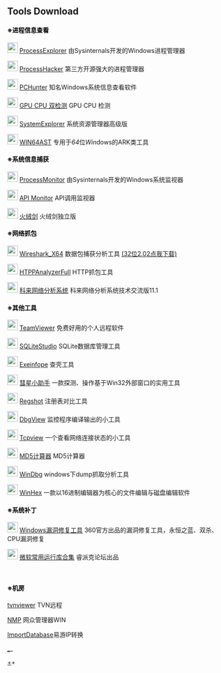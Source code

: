 ## Tools Download

<h4><strong><span style="color: #000000;">※进程信息查看</span></strong></h4>
<p><img class="alignnone size-full wp-image-28" src="https://linsan.nos-eastchina1.126.net/24_img/procexp64_00001.jpg" alt="" width="24" height="24" />  <a href="http://linsan.nos-eastchina1.126.net/procexp64.rar">ProcessExplorer</a>  由Sysinternals开发的Windows进程管理器</p>
<p><img class="alignnone size-full wp-image-26" src="https://linsan.nos-eastchina1.126.net/24_img/ProcessHacker_00001.jpg" alt="" width="24" height="24" />  <a href="http://linsan.nos-eastchina1.126.net/Process%20Hacker%20x64.rar">ProcessHacker</a>   第三方开源强大的进程管理器</p>
<p><img class="alignnone size-full wp-image-25" src="https://linsan.nos-eastchina1.126.net/24_img/PCHunter64_00001.jpg" alt="" width="24" height="24" />  <a href="http://linsan.nos-eastchina1.126.net/PCHunter_free1.55.rar">PCHunter</a>  知名Windows系统信息查看软件</p>
<p><img class="alignnone size-full wp-image-18" src="https://linsan.nos-eastchina1.126.net/24_img/cmd_00001.jpg" alt="" width="24" height="24" />  <a href="http://linsan.nos-eastchina1.126.net/GC%E5%8F%8C%E6%A3%80%E6%B5%8B.rar">GPU CPU 双检测</a>  GPU CPU 检测</p>
<p><img class="alignnone size-full wp-image-32" src="https://linsan.nos-eastchina1.126.net/24_img/SystemExplorerPortable_00001.jpg" alt="" width="24" height="24" />  <a href="http://linsan.nos-eastchina1.126.net/System%20Explorer%20v7.1.0.rar">SystemExplorer</a>  系统资源管理器高级版</p>
<p><img class="alignnone size-full wp-image-35" src="https://linsan.nos-eastchina1.126.net/24_img/WIN64AST_00001.jpg" alt="" width="24" height="24" />  <a href="http://linsan.nos-eastchina1.126.net/WIN64AST_119.zip">WIN64AST</a>  专用于<em>64</em>位<em>Win</em>dows的ARK类工具</p>
<h4><strong><span style="color: #000000;">※系统信息捕获</span></strong></h4>
<p><img class="alignnone size-full wp-image-29" src="https://linsan.nos-eastchina1.126.net/24_img/Process-Monitor-%E6%8C%82%E7%9B%98%E5%AE%89%E8%A3%85%E5%B7%A5%E5%85%B7_00001.jpg" alt="" width="24" height="24" />  <a href="http://linsan.nos-eastchina1.126.net/Procmon%203.5.rar">ProcessMonitor</a>  由Sysinternals开发的Windows系统监视器</p>
<p><img class="alignnone size-full wp-image-16" src="https://linsan.nos-eastchina1.126.net/24_img/apimonitor-x64.jpg" alt="" width="24" height="24" />  <a href="http://linsan.nos-eastchina1.126.net/API%20Monitor%20v2.0%20Alpha-r13%20(32%2B64)%20%E6%B1%89%E5%8C%96%E7%89%88.rar">API Monitor</a>  API调用监视器</p>
<p><img class="alignnone size-full wp-image-42" src="https://linsan.nos-eastchina1.126.net/24_img/%E7%81%AB%E7%BB%92%E5%89%91_00001.jpg" alt="" width="24" height="24" />  <a href="http://linsan.nos-eastchina1.126.net/%E7%81%AB%E7%BB%92%E5%89%91sysdiag_only_2.0.0.14.zip">火绒剑</a>  火绒剑独立版</p>
<h4><strong><span style="color: #000000;">※网络抓包</span></strong></h4>
<p><img class="alignnone size-full wp-image-39" src="https://linsan.nos-eastchina1.126.net/24_img/Wireshark_00001.jpg" alt="" width="24" height="24" />  <a href="https://sm.myapp.com/original/System/Wireshark-win64-2.6.2.exe">Wireshark_X64</a>  数据包捕获分析工具  <a href="http://linsan.me.kuaiyunds.com/linsan.me/wireshark-win32-2.0.2.rar">(32位2.02点我下载)</a></p>
<p><img class="alignnone size-full wp-image-24" src="https://linsan.nos-eastchina1.126.net/24_img/HttpAnalyzerStdV7_00001.jpg" alt="" width="24" height="24" />  <a href="http://linsan.nos-eastchina1.126.net/HTTPAnalyzerFullV7.5.4.459%20%E7%BB%BF%E8%89%B2%E7%89%88.rar">HTPPAnalyzerFull</a>  HTTP抓包工具</p>
<p><img class="alignnone size-full wp-image-19" src="https://linsan.nos-eastchina1.126.net/24_img/Csnas_00001.jpg" alt="" width="24" height="24" />  <a href="http://linsan.me.kuaiyunds.com/linsan.me/csnas_tech_11.1.1.11115_x64.rar">科来网络分析系统</a>  科来网络分析系统技术交流版11.1</p>
<h4><strong><span style="color: #000000;">※其他工具</span></strong></h4>
<p><img class="alignnone size-full wp-image-34" src="https://linsan.nos-eastchina1.126.net/24_img/TeamViewer-v5.0_00001.jpg" alt="" width="24" height="24" />  <a href="http://linsan.nos-eastchina1.126.net/TeamViewer-v5.0.rar">TeamViewer</a>  免费好用的个人远程软件</p>
<p><img class="alignnone size-full wp-image-59" src="https://linsan.nos-eastchina1.126.net/24_img/SQLiteStudio_24.jpg" alt="" width="24" height="24" />  <a href="http://linsan.nos-eastchina1.126.net/SQLiteStudio_v311.rar">SQLiteStudio</a>  SQLite数据库管理工具</p>
<p><img class="alignnone size-full wp-image-22" src="https://linsan.nos-eastchina1.126.net/24_img/exeinfope.jpg" alt="" width="24" height="24" />  <a href="http://linsan.nos-eastchina1.126.net/Exeinfope%20.rar">Exeinfope</a>  查壳工具</p>
<p><img class="alignnone size-full wp-image-41" src="https://linsan.nos-eastchina1.126.net/24_img/%E5%BD%97%E6%98%9F%E5%B0%8F%E5%8A%A9%E6%89%8BCometAssistant_00001.jpg" alt="" width="24" height="24" />  <a href="http://linsan.nos-eastchina1.126.net/CometAssistant4.zip">彗星小助手</a>  一款探测、操作基于Win32外部窗口的实用工具</p>
<p><img class="alignnone size-full wp-image-30" src="https://linsan.nos-eastchina1.126.net/24_img/Regshot_00001.jpg" alt="" width="24" height="24" />  <a href="http://linsan.nos-eastchina1.126.net/Regshot2.0.168%E6%B3%A8%E5%86%8C%E8%A1%A8%E5%AF%B9%E6%AF%94.zip">Regshot</a>  注册表对比工具</p>
<p><img class="alignnone size-full wp-image-20" src="https://linsan.nos-eastchina1.126.net/24_img/Dbgview_00001.jpg" alt="" width="24" height="24" />  <a href="http://linsan.nos-eastchina1.126.net/DebugView.zip">DbgView</a>   监控程序编译输出的小工具</p>
<p><img class="alignnone size-full wp-image-33" src="https://linsan.nos-eastchina1.126.net/24_img/Tcpview_00001.jpg" alt="" width="24" height="24" />  <a href="http://linsan.nos-eastchina1.126.net/Tcpview.rar">Tcpview</a>  一个查看网络连接状态的小工具</p>
<p><img class="alignnone size-full wp-image-23" src="https://linsan.nos-eastchina1.126.net/24_img/Hash_00001.jpg" alt="" width="24" height="24" />  <a href="http://linsan.nos-eastchina1.126.net/MD5%E8%AE%A1%E7%AE%97%E5%99%A8.rar">MD5计算器</a>  MD5计算器</p>
<p><img class="alignnone size-full wp-image-36" src="https://linsan.nos-eastchina1.126.net/24_img/windbg_00001.jpg" alt="" width="24" height="24" />  <a href="http://linsan.nos-eastchina1.126.net/WinDbgx64.rar">WinDbg</a>  windows下dump抓取分析工具</p>
<p><img class="alignnone size-full wp-image-38" src="https://linsan.nos-eastchina1.126.net/24_img/WinHex.jpg" alt="" width="24" height="24" />  <a href="http://linsan.nos-eastchina1.126.net/WinHex_v19.6_SR2.rar">WinHex</a>  一款以16进制编辑器为核心的文件编辑与磁盘编辑软件</p>
<h4><strong><span style="color: #000000;">※系统补丁</span></strong></h4>
<p><img class="alignnone size-full wp-image-37" src="https://linsan.nos-eastchina1.126.net/24_img/Windows%E6%BC%8F%E6%B4%9E%E4%BF%AE%E5%A4%8D%E5%B7%A5%E5%85%B7.jpg" alt="" width="24" height="24" />  <a href="http://linsan.nos-eastchina1.126.net/Windows%E6%BC%8F%E6%B4%9E%E4%BF%AE%E5%A4%8D%E5%B7%A5%E5%85%B7.rar">Windows漏洞修复工具</a>  360官方出品的漏洞修复工具，永恒之蓝、双杀、CPU漏洞修复</p>
<p><img class="alignnone size-full wp-image-43" src="https://linsan.nos-eastchina1.126.net/24_img/%E5%BE%AE%E8%BD%AF%E5%B8%B8%E7%94%A8%E8%BF%90%E8%A1%8C%E5%BA%93%E5%90%88%E9%9B%86.jpg" alt="" width="24" height="24" />  <a href="http://linsan.nos-eastchina1.126.net/%E5%BE%AE%E8%BD%AF%E5%B8%B8%E7%94%A8%E8%BF%90%E8%A1%8C%E5%BA%93%E5%90%88%E9%9B%86.rar">微软常用运行库合集</a>  睿派克论坛出品</p>
<p><span id="more-7"></span><br />
 
 <h4><strong><span style="color: #000000;">※机房</span></strong></h4>
<p><a href="https://leestar-1251478432.cos.ap-shanghai.myqcloud.com/%E6%9C%BA%E6%88%BF/tvnviewer.exe">tvnviewer</a> TVN远程</p>
<p><a href="https://leestar-1251478432.cos.ap-shanghai.myqcloud.com/%E6%9C%BA%E6%88%BF/nmp.rar">NMP</a> 网众管理器WIN</p>
<p><a href="https://leestar-1251478432.cos.ap-shanghai.myqcloud.com/%E6%9C%BA%E6%88%BF/ImportDatabase.rar">ImportDatabase</a>易游IP转换</p>


<p><a href="http://lxnas.xkswl.com:5000/sharing/zF0AJgXX2">_</a>_</p>
<p><a href="http://lxnas.xkswl.com:5000/sharing/4Smpb5GBA">+</a>+</p>

<p><span id="more-7"></span><br />
  
<span id="span_dt_dt"></span><script language="javascript">
function show_date_time(){
window.setTimeout("show_date_time()", 1000);
BirthDay=new Date("03/15/2018 10:01:00");//这个日期是可以修改的
today=new Date();
timeold=(today.getTime()-BirthDay.getTime());
sectimeold=timeold/1000
secondsold=Math.floor(sectimeold);
msPerDay=24*60*60*1000
e_daysold=timeold/msPerDay
daysold=Math.floor(e_daysold);
e_hrsold=(e_daysold-daysold)*24;
hrsold=Math.floor(e_hrsold);
e_minsold=(e_hrsold-hrsold)*60;
minsold=Math.floor((e_hrsold-hrsold)*60);
seconds=Math.floor((e_minsold-minsold)*60);
span_dt_dt.innerHTML="已萌萌哒运行了 "+daysold+"天"+hrsold+"小时"+minsold+"分"+seconds+"秒";
}
show_date_time();
</script></p>
